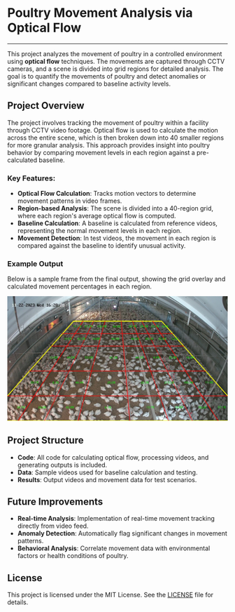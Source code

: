 
# Poultry Movement Analysis via Optical Flow
---

This project analyzes the movement of poultry in a controlled environment using **optical flow** techniques. The movements are captured through CCTV cameras, and a scene is divided into grid regions for detailed analysis. The goal is to quantify the movements of poultry and detect anomalies or significant changes compared to baseline activity levels.

## Project Overview

The project involves tracking the movement of poultry within a facility through CCTV video footage. Optical flow is used to calculate the motion across the entire scene, which is then broken down into 40 smaller regions for more granular analysis. This approach provides insight into poultry behavior by comparing movement levels in each region against a pre-calculated baseline.

### Key Features:
- **Optical Flow Calculation**: Tracks motion vectors to determine movement patterns in video frames.
- **Region-based Analysis**: The scene is divided into a 40-region grid, where each region's average optical flow is computed.
- **Baseline Calculation**: A baseline is calculated from reference videos, representing the normal movement levels in each region.
- **Movement Detection**: In test videos, the movement in each region is compared against the baseline to identify unusual activity.

### Example Output

Below is a sample frame from the final output, showing the grid overlay and calculated movement percentages in each region.

![Final Output](./Final.jpeg)

## Project Structure
- **Code**: All code for calculating optical flow, processing videos, and generating outputs is included.
- **Data**: Sample videos used for baseline calculation and testing.
- **Results**: Output videos and movement data for test scenarios.


## Future Improvements
- **Real-time Analysis**: Implementation of real-time movement tracking directly from video feed.
- **Anomaly Detection**: Automatically flag significant changes in movement patterns.
- **Behavioral Analysis**: Correlate movement data with environmental factors or health conditions of poultry.

## License
This project is licensed under the MIT License. See the [LICENSE](LICENSE) file for details.
